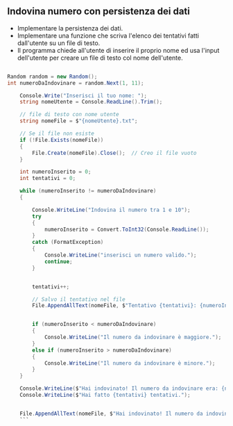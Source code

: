 ## Indovina numero con persistenza dei dati

- Implementare la persistenza dei dati.
- Implementare una funzione che scriva l'elenco dei tentativi fatti dall'utente su un file di testo.
- Il programma chiede all'utente di inserire il proprio nome ed usa l'input dell'utente per creare un file di testo col nome dell'utente.
```csharp

Random random = new Random();
int numeroDaIndovinare = random.Next(1, 11);

    Console.Write("Inserisci il tuo nome: ");
    string nomeUtente = Console.ReadLine().Trim();

    // file di testo con nome utente
    string nomeFile = $"{nomeUtente}.txt";

    // Se il file non esiste
    if (!File.Exists(nomeFile))
    {
        File.Create(nomeFile).Close();  // Creo il file vuoto
    }

    int numeroInserito = 0;
    int tentativi = 0;

    while (numeroInserito != numeroDaIndovinare)
    {

        Console.WriteLine("Indovina il numero tra 1 e 10");
        try
        {
            numeroInserito = Convert.ToInt32(Console.ReadLine());
        }
        catch (FormatException)
        {
            Console.WriteLine("inserisci un numero valido.");
            continue;
        }


        tentativi++;

        // Salvo il tentativo nel file
        File.AppendAllText(nomeFile, $"Tentativo {tentativi}: {numeroInserito}\n");


        if (numeroInserito < numeroDaIndovinare)
        {
            Console.WriteLine("Il numero da indovinare è maggiore.");
        }
        else if (numeroInserito > numeroDaIndovinare)
        {
            Console.WriteLine("Il numero da indovinare è minore.");
        }
    }

    Console.WriteLine($"Hai indovinato! Il numero da indovinare era: {numeroDaIndovinare}");
    Console.WriteLine($"Hai fatto {tentativi} tentativi.");


    File.AppendAllText(nomeFile, $"Hai indovinato! Il numero da indovinare era: {numeroDaIndovinare}. Tentativi: {tentativi}\n");
    ```